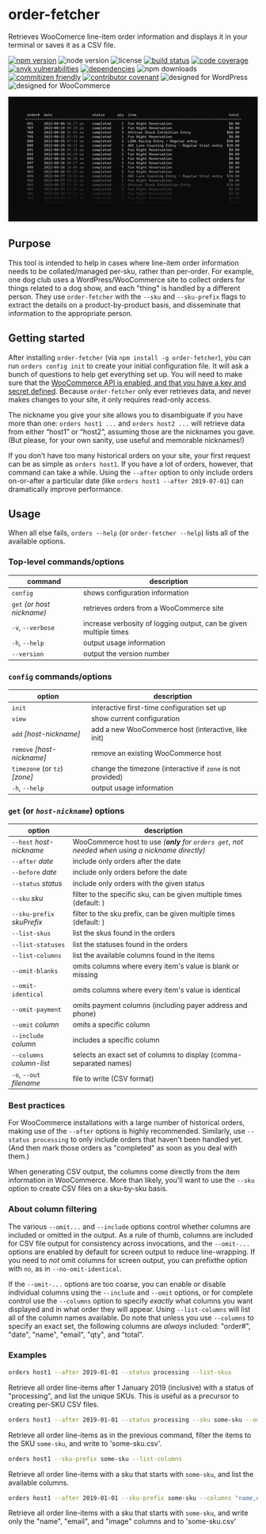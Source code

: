 # order-fetcher

Retrieves WooComerce line-item order information and displays it in your terminal or saves it as a CSV file.

[![npm version](https://img.shields.io/npm/v/order-fetcher.svg?logo=npm)](https://www.npmjs.com/package/order-fetcher)
![node version](https://img.shields.io/node/v/order-fetcher?logo=node.js&logoColor=white)
![license](https://img.shields.io/github/license/JaredReisinger/order-fetcher)
[![build status](https://img.shields.io/github/actions/workflow/status/JaredReisinger/order-fetcher/build.yml?branch=main&logo=github)](https://github.com/JaredReisinger/order-fetcher/actions?query=workflow%3Abuild+branch%3Amain)
[![code coverage](https://img.shields.io/codecov/c/github/JaredReisinger/order-fetcher.svg?logo=codecov&logoColor=white)](https://codecov.io/github/JaredReisinger/order-fetcher)
[![snyk vulnerabilities](https://snyk.io/test/github/jaredreisinger/order-fetcher/badge.svg)](https://snyk.io/test/github/jaredreisinger/order-fetcher)
[![dependencies](https://img.shields.io/librariesio/github/JaredReisinger/order-fetcher)](https://libraries.io/github/JaredReisinger/order-fetcher)
![npm downloads](https://img.shields.io/npm/d18m/order-fetcher)
[![commitizen friendly](https://img.shields.io/badge/commitizen-friendly-brightgreen.svg)](http://commitizen.github.io/cz-cli/)
[![contributor covenant](https://img.shields.io/badge/Contributor%20Covenant-2.1-4baaaa.svg)](https://github.com/JaredReisinger/order-fetcher/blob/main/docs/CODE_OF_CONDUCT.md)
![designed for WordPress](https://img.shields.io/badge/designed%20for-WordPress-%2321759B?logo=wordpress&logoColor=white)
![designed for WooCommerce](https://img.shields.io/badge/designed%20for-WooCommerce-%2396588A?logo=woo&logoColor=white)

![](./docs/order-fetcher.png)

## Purpose

This tool is intended to help in cases where line-item order information needs to be collated/managed per-sku, rather than per-order. For example, one dog club uses a WordPress/WooCommerce site to collect orders for things related to a dog show, and each "thing" is handled by a different person. They use `order-fetcher` with the `--sku` and `--sku-prefix` flags to extract the details on a product-by-product basis, and disseminate that information to the appropriate person.

## Getting started

After installing `order-fetcher` (via `npm install -g order-fetcher`), you can run `orders config init` to create your initial configuration file. It will ask a bunch of questions to help get everything set up. You will need to make sure that the [WooCommerce API is enabled, and that you have a key and secret defined](https://docs.woocommerce.com/document/woocommerce-rest-api/). Because `order-fetcher` only ever retrieves data, and never makes changes to your site, it only requires read-only access.

The nickname you give your site allows you to disambiguate if you have more than one: `orders host1 ...` and `orders host2 ...` will retrieve data from either “host1” or “host2”, assuming those are the nicknames you gave. (But please, for your own sanity, use useful and memorable nicknames!)

If you don’t have too many historical orders on your site, your first request can be as simple as `orders host1`. If you have a lot of orders, however, that command can take a while. Using the `--after` option to only include orders on-or-after a particular date (like `orders host1 --after 2019-07-01`) can dramatically improve performance.

## Usage

When all else fails, `orders --help` (or `order-fetcher --help`) lists all of the available options.

### Top-level commands/options

| command                    | description                                                       |
| -------------------------- | ----------------------------------------------------------------- |
| `config`                   | shows configuration information                                   |
| `get` _(or host nickname)_ | retrieves orders from a WooCommerce site                          |
| `-v`, `--verbose`          | increase verbosity of logging output, can be given multiple times |
| `-h`, `--help`             | output usage information                                          |
| `--version`                | output the version number                                         |

### `config` commands/options

| option                        | description                                                 |
| ----------------------------- | ----------------------------------------------------------- |
| `init`                        | interactive first-time configuration set up                 |
| `view`                        | show current configuration                                  |
| `add` _[host-nickname]_       | add a new WooCommerce host (interactive, like init)         |
| `remove` _[host-nickname]_    | remove an existing WooCommerce host                         |
| `timezone` (or `tz`) _[zone]_ | change the timezone (interactive if `zone` is not provided) |
| `-h`, `--help`                | output usage information                                    |

### `get` (or _`host-nickname`_) options

| option                     | description                                                                                      |
| -------------------------- | ------------------------------------------------------------------------------------------------ |
| `--host` _host-nickname_   | WooCommerce host to use _(**only** for `orders get`, not needed when using a nickname directly)_ |
| `--after` _date_           | include only orders after the date                                                               |
| `--before` _date_          | include only orders before the date                                                              |
| `--status` _status_        | include only orders with the given status                                                        |
| `--sku` _sku_              | filter to the specific sku, can be given multiple times (default: )                              |
| `--sku-prefix` _skuPrefix_ | filter to the sku prefix, can be given multiple times (default: )                                |
| `--list-skus`              | list the skus found in the orders                                                                |
| `--list-statuses`          | list the statuses found in the orders                                                            |
| `--list-columns`           | list the available columns found in the items                                                    |
| `--omit-blanks`            | omits columns where every item's value is blank or missing                                       |
| `--omit-identical`         | omits columns where every item's value is identical                                              |
| `--omit-payment`           | omits payment columns (including payer address and phone)                                        |
| `--omit` _column_          | omits a specific column                                                                          |
| `--include` _column_       | includes a specific column                                                                       |
| `--columns` _column-list_  | selects an exact set of columns to display (comma-separated names)                               |
| `-o`, `--out` _filename_   | file to write (CSV format)                                                                       |

### Best practices

For WooCommerce installations with a large number of historical orders, making use of the `--after` options is highly recommended. Similarly, use `--status processing` to only include orders that haven't been handled yet. (And then mark those orders as "completed" as soon as you deal with them.)

When generating CSV output, the columns come directly from the item information in WooCommerce. More than likely, you'll want to use the `--sku` option to create CSV files on a sku-by-sku basis.

### About column filtering

The various `--omit...` and `--include` options control whether columns are included or omitted in the output. As a rule of thumb, columns are included for CSV file output for consistency across invocations, and the `--omit-...` options are enabled by default for screen output to reduce line-wrapping. If you need to _not_ omit columns for screen output, you can prefixthe option with `no`, as in `--no-omit-identical`.

If the `--omit-...` options are too coarse, you can enable or disable individual columns using the `--include` and `--omit` options, or for complete control use the `--columns` option to specify _exactly_ what columns you want displayed and in what order they will appear. Using `--list-columns` will list all of the column names available. Do note that unless you use `--columns` to specify an exact set, the following columns are _always_ included: "order#", "date", "name", "email", "qty", and "total".

### Examples

```sh
orders host1 --after 2019-01-01 --status processing --list-skus
```

Retrieve all order line-items after 1 January 2019 (inclusive) with a status of "processing", and list the unique SKUs. This is useful as a precursor to creating per-SKU CSV files.

```sh
orders host1 --after 2019-01-01 --status processing --sku some-sku --out some-sku.csv
```

Retrieve all order line-items as in the previous command, filter the items to the SKU `some-sku`, and write to 'some-sku.csv'.

```sh
orders host1 --sku-prefix some-sku --list-columns
```

Retrieve all order line-items with a sku that starts with `some-sku`, and list the available columns.

```sh
orders host1 --after 2019-01-01 --sku-prefix some-sku --columns "name,email,image" --out some-sku.csv
```

Retrieve all order line-items with a sku that starts with `some-sku`, and write only the "name", "email", and "image" columns and to 'some-sku.csv'
